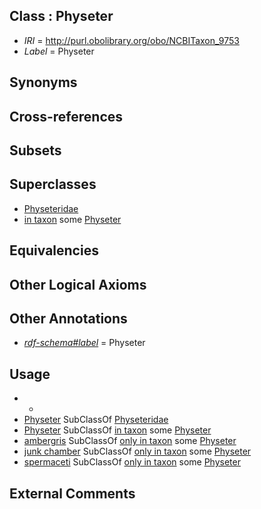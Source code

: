 
## Class : Physeter

 * *IRI* = http://purl.obolibrary.org/obo/NCBITaxon_9753
 * *Label* = Physeter

## Synonyms


## Cross-references


## Subsets


## Superclasses

 * [Physeteridae](../../NCBITaxon/50/NCBITaxon_9750.md)
 * [in taxon](../../RO/62/RO_0002162.md) some [Physeter](../../NCBITaxon/53/NCBITaxon_9753.md)

## Equivalencies


## Other Logical Axioms


## Other Annotations

 * *[rdf-schema#label](../../el/rdf-schema#label.md)* = Physeter

## Usage

 * -
 * [Physeter](../../NCBITaxon/53/NCBITaxon_9753.md) SubClassOf [Physeteridae](../../NCBITaxon/50/NCBITaxon_9750.md)
 * [Physeter](../../NCBITaxon/53/NCBITaxon_9753.md) SubClassOf [in taxon](../../RO/62/RO_0002162.md) some [Physeter](../../NCBITaxon/53/NCBITaxon_9753.md)
 * [ambergris](../../UBERON/57/UBERON_0009757.md) SubClassOf [only in taxon](../../RO/60/RO_0002160.md) some [Physeter](../../NCBITaxon/53/NCBITaxon_9753.md)
 * [junk chamber](../../UBERON/89/UBERON_0013189.md) SubClassOf [only in taxon](../../RO/60/RO_0002160.md) some [Physeter](../../NCBITaxon/53/NCBITaxon_9753.md)
 * [spermaceti](../../UBERON/55/UBERON_0009755.md) SubClassOf [only in taxon](../../RO/60/RO_0002160.md) some [Physeter](../../NCBITaxon/53/NCBITaxon_9753.md)

## External Comments

